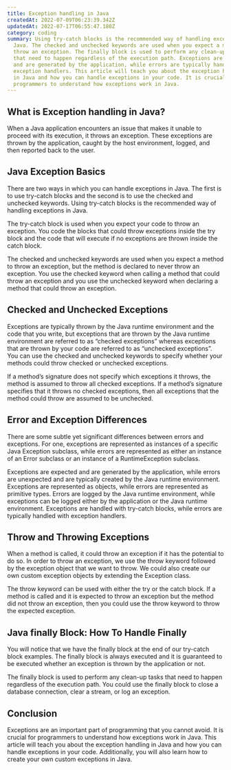 ```yaml
---
title: Exception handling in Java
createdAt: 2022-07-09T06:23:39.342Z
updatedAt: 2022-07-17T06:55:47.180Z
category: coding
summary: Using try-catch blocks is the recommended way of handling exceptions in
  Java. The checked and unchecked keywords are used when you expect a method to
  throw an exception. The finally block is used to perform any clean-up tasks
  that need to happen regardless of the execution path. Exceptions are expected
  and are generated by the application, while errors are typically handled with
  exception handlers. This article will teach you about the exception handling
  in Java and how you can handle exceptions in your code. It is crucial for
  programmers to understand how exceptions work in Java.
---
```


## What is Exception handling in Java?

When a Java application encounters an issue that makes it unable to proceed with its execution, it throws an exception. These exceptions are thrown by the application, caught by the host environment, logged, and then reported back to the user.
## Java Exception Basics

There are two ways in which you can handle exceptions in Java. The first is to use try-catch blocks and the second is to use the checked and unchecked keywords. Using try-catch blocks is the recommended way of handling exceptions in Java.

The try-catch block is used when you expect your code to throw an exception. You code the blocks that could throw exceptions inside the try block and the code that will execute if no exceptions are thrown inside the catch block.

The checked and unchecked keywords are used when you expect a method to throw an exception, but the method is declared to never throw an exception. You use the checked keyword when calling a method that could throw an exception and you use the unchecked keyword when declaring a method that could throw an exception.

## Checked and Unchecked Exceptions

Exceptions are typically thrown by the Java runtime environment and the code that you write, but exceptions that are thrown by the Java runtime environment are referred to as “checked exceptions” whereas exceptions that are thrown by your code are referred to as “unchecked exceptions”. You can use the checked and unchecked keywords to specify whether your methods could throw checked or unchecked exceptions.

If a method’s signature does not specify which exceptions it throws, the method is assumed to throw all checked exceptions. If a method’s signature specifies that it throws no checked exceptions, then all exceptions that the method could throw are assumed to be unchecked.

## Error and Exception Differences

There are some subtle yet significant differences between errors and exceptions. For one, exceptions are represented as instances of a specific Java Exception subclass, while errors are represented as either an instance of an Error subclass or an instance of a RuntimeException subclass.

Exceptions are expected and are generated by the application, while errors are unexpected and are typically created by the Java runtime environment. Exceptions are represented as objects, while errors are represented as primitive types. Errors are logged by the Java runtime environment, while exceptions can be logged either by the application or the Java runtime environment. Exceptions are handled with try-catch blocks, while errors are typically handled with exception handlers.

## Throw and Throwing Exceptions

When a method is called, it could throw an exception if it has the potential to do so. In order to throw an exception, we use the throw keyword followed by the exception object that we want to throw. We could also create our own custom exception objects by extending the Exception class.

The throw keyword can be used with either the try or the catch block. If a method is called and it is expected to throw an exception but the method did not throw an exception, then you could use the throw keyword to throw the expected exception.

## Java finally Block: How To Handle Finally

You will notice that we have the finally block at the end of our try-catch block examples. The finally block is always executed and it is guaranteed to be executed whether an exception is thrown by the application or not.

The finally block is used to perform any clean-up tasks that need to happen regardless of the execution path. You could use the finally block to close a database connection, clear a stream, or log an exception.

## Conclusion

Exceptions are an important part of programming that you cannot avoid. It is crucial for programmers to understand how exceptions work in Java. This article will teach you about the exception handling in Java and how you can handle exceptions in your code. Additionally, you will also learn how to create your own custom exceptions in Java.
